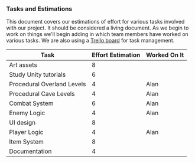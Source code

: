 ### Tasks and Estimations

This document covers our estimations of effort for various tasks involved with our project. It should be considered a living document. As we begin to work on things we'll begin adding in which team members have worked on various tasks. We are also using a [Trello board](https://trello.com/b/2Ki7x1em/c346-project) for task management. 

| Task				| Effort Estimation	| Worked On It	|
| -----				| -----			| -----		|
| Art assets 			| 8			|		|
| Study Unity tutorials		| 6			|		|
| Procedural Overland Levels	| 4			| Alan		|
| Procedural Cave Levels	| 4			| Alan		|
| Combat System			| 6			| Alan		|
| Enemy Logic 			| 4			| Alan		|
| UI design 			| 8			|		|
| Player Logic	 		| 4			| Alan		|
| Item System 			| 8			|		|
| Documentation 		| 4			|		|
